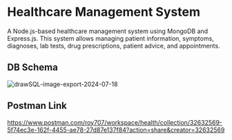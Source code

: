 Healthcare Management System
============================

A Node.js-based healthcare management system using MongoDB and Express.js. This system allows managing patient information, symptoms, diagnoses, lab tests, drug prescriptions, patient advice, and appointments.

## DB Schema
![drawSQL-image-export-2024-07-18](https://github.com/user-attachments/assets/0912fca3-8ca9-4507-b855-5815a9f8daa7)

## Postman Link
https://www.postman.com/roy707/workspace/health/collection/32632569-5f74ec3e-162f-4455-ae78-27d87e137f84?action=share&creator=32632569
